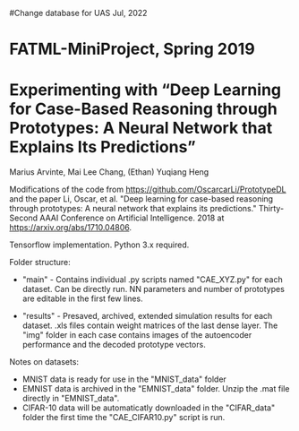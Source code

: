 #Change database for UAS Jul, 2022

# FATML-MiniProject, Spring 2019

# Experimenting with “Deep Learning for Case-Based Reasoning through Prototypes: A Neural Network that Explains Its Predictions”
Marius Arvinte, Mai Lee Chang, (Ethan) Yuqiang Heng

Modifications of the code from https://github.com/OscarcarLi/PrototypeDL and the paper Li, Oscar, et al. "Deep learning for case-based reasoning through prototypes: A neural network that explains its predictions." Thirty-Second AAAI Conference on Artificial Intelligence. 2018 at https://arxiv.org/abs/1710.04806.

Tensorflow implementation. Python 3.x required.

Folder structure:
- "main" - Contains individual .py scripts named "CAE_XYZ.py" for each dataset. Can be directly run. NN parameters and number of prototypes are editable in the first few lines.

- "results" - Presaved, archived, extended simulation results for each dataset. .xls files contain weight matrices of the last dense layer. The "img" folder in each case contains images of the autoencoder performance and the decoded prototype vectors.

Notes on datasets:
- MNIST data is ready for use in the "MNIST_data" folder
- EMNIST data is archived in the "EMNIST_data" folder. Unzip the .mat file directly in "EMNIST_data".
- CIFAR-10 data will be automaticatly downloaded in the "CIFAR_data" folder the first time the "CAE_CIFAR10.py" script is run.
